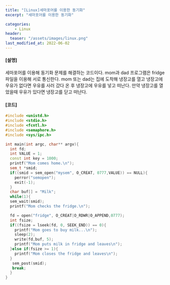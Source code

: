 ```yaml
---
title: "[Linux]세마포어를 이용한 동기화"
excerpt: "세마포어를 이용한 동기화"

categories:
    - Linux
header:
  teaser: "/assets/images/linux.png"
last_modified_at: 2022-06-02
---
```


#### [설명]
세마포어를 이용해 동기화 문제를 해결하는 코드이다.
mom과 dad 프로그램은 fridge 파일을 이용해 서로 통신한다.
mom 또는 dad는 집에 도착해 냉장고를 열고 냉장고에 우유가 없다면 
우유를 사러 갔다 온 후 냉장고에 우유를 넣고 떠난다. 
만약 냉장고를 열었을때 우유가 있다면 냉장고를 닫고 떠난다.

#### [코드]

```c++
#include <unistd.h>
#include <stdio.h>
#include <fcntl.h>
#include <semaphore.h>
#include <sys/ipc.h>

int main(int argc, char** argv){
  int fd;
  int VALUE = 1;
  const int key = 1000;
  printf("Mom comes home.\n");
  sem_t *smid;
  if((smid = sem_open("mysem", O_CREAT, 0777,VALUE)) == NULL){
    perror("semopen");
	exit(-1);
  }
  char buf[] = "Milk";
  while(1){
  sem_wait(smid);
  printf("Mom checks the fridge.\n");

  fd = open("fridge", O_CREAT|O_RDWR|O_APPEND,0777);
  int fsize;
  if((fsize = lseek(fd, 0, SEEK_END)) == 0){
    printf("Mom goes to buy milk...\n");
    sleep(2);
    write(fd,buf, 5);
    printf("Mom puts milk in fridge and leaves\n");
  }else if(fsize >= 1){
    printf("Mom closes the fridge and leaves\n");
  }
   sem_post(smid);
   break;
  }
}

```




